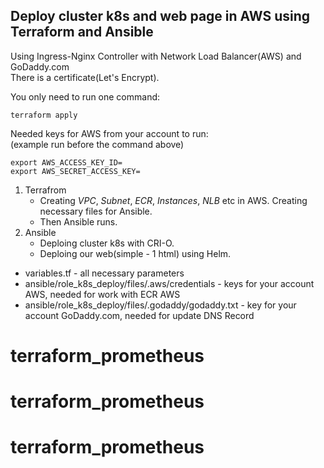 ## **Deploy cluster k8s and web page in AWS using Terraform and Ansible**

Using Ingress-Nginx Controller with Network Load Balancer(AWS) and GoDaddy.com<br />
There is a certificate(Let's Encrypt).

You only need to run one command: 
```
terraform apply 
```
Needed keys for AWS from your account to run:<br />
(example run before the command above)
```
export AWS_ACCESS_KEY_ID=
export AWS_SECRET_ACCESS_KEY=
```

1. Terrafrom
    - Creating _VPC_, _Subnet_, _ECR_, _Instances_, _NLB_ etc in AWS. Creating necessary files for Ansible. 
    - Then Ansible runs.
2. Ansible
    - Deploing cluster k8s with CRI-O.
    - Deploing our web(simple - 1 html) using Helm.


- variables.tf - all necessary parameters
- ansible/role_k8s_deploy/files/.aws/credentials - keys for your account AWS, needed for work with ECR AWS
- ansible/role_k8s_deploy/files/.godaddy/godaddy.txt - key for your account GoDaddy.com, needed for update DNS Record
# terraform_prometheus
# terraform_prometheus
# terraform_prometheus
